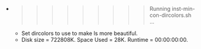 * >>>>>>>>> Running inst-min-con-dircolors.sh ...
  * Set dircolors to use  to make ls more beautiful.
  * Disk size = 722808K. Space Used = 28K. Runtime = 00:00:00:00.
